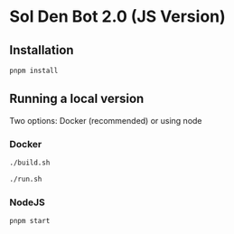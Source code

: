 # Sol Den Bot 2.0 (JS Version)

## Installation

```bash
pnpm install
```

## Running a local version

Two options: Docker (recommended) or using node

### Docker

```bash
./build.sh
```

```bash
./run.sh
```

### NodeJS

```bash
pnpm start
```

